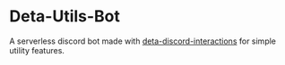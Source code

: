 # Deta-Utils-Bot
 A serverless discord bot made with [deta-discord-interactions](https://github.com/etrotta/deta-discord-interactions) for simple utility features.
